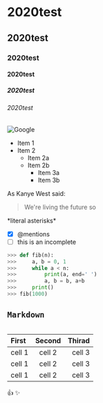 # 2020test
## 2020test
### 2020test
#### 2020test
##### 2020test
###### 2020test
![Google](google.jpg "谷歌")
* Item 1
* Item 2
  * Item  2a
  * Item  2b
    * Item  3a
    * Item  3b
    
As Kanye West said:
>We're living the future so

\*literal asterisks\*


- [x] @mentions
- [ ] this is an incomplete

```python
>>> def fib(n):
>>>     a, b = 0, 1
>>>     while a < n:
>>>         print(a, end=' ')
>>>         a, b = b, a+b
>>>     print()
>>> fib(1000)
```
## `Markdown`
```
````

|First|Second|Thirad|
|:-----|:------:|------:|
|cell 1|cell 2|cell 3|
|cell 1|cell 2|cell 3|
|cell 1|cell 2|cell 3|

:+1:
:sparkles:
